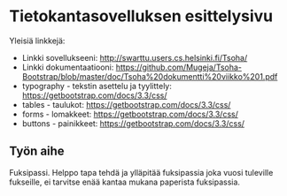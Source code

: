 ﻿# Tietokantasovelluksen esittelysivu

Yleisiä linkkejä:

* Linkki sovellukseeni: http://swarttu.users.cs.helsinki.fi/Tsoha/
* Linkki dokumentaatiooni: https://github.com/Mugeja/Tsoha-Bootstrap/blob/master/doc/Tsoha%20dokumentti%20viikko%201.pdf
* typography - tekstin asettelu ja tyylittely: https://getbootstrap.com/docs/3.3/css/
* tables - taulukot: https://getbootstrap.com/docs/3.3/css/
* forms - lomakkeet: https://getbootstrap.com/docs/3.3/css/
* buttons - painikkeet: https://getbootstrap.com/docs/3.3/css/
## Työn aihe

Fuksipassi. Helppo tapa tehdä ja ylläpitää fuksipassia joka vuosi tuleville fukseille, ei tarvitse enää kantaa mukana
paperista fuksipassia.